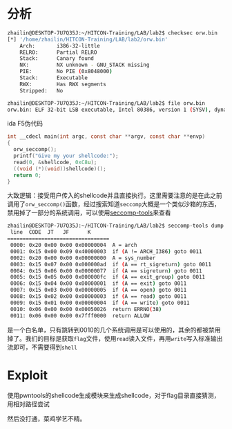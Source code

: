 # 分析
```bash
zhailin@DESKTOP-7U7Q35J:~/HITCON-Training/LAB/lab2$ checksec orw.bin
[*] '/home/zhailin/HITCON-Training/LAB/lab2/orw.bin'
    Arch:       i386-32-little
    RELRO:      Partial RELRO
    Stack:      Canary found
    NX:         NX unknown - GNU_STACK missing
    PIE:        No PIE (0x8048000)
    Stack:      Executable
    RWX:        Has RWX segments
    Stripped:   No

zhailin@DESKTOP-7U7Q35J:~/HITCON-Training/LAB/lab2$ file orw.bin
orw.bin: ELF 32-bit LSB executable, Intel 80386, version 1 (SYSV), dynamically linked, interpreter /lib/ld-linux.so.2, for GNU/Linux 2.6.32, BuildID[sha1]=e60ecccd9d01c8217387e8b77e9261a1f36b5030, not stripped
```

ida F5伪代码
```C
int __cdecl main(int argc, const char **argv, const char **envp)
{
  orw_seccomp();
  printf("Give my your shellcode:");
  read(0, &shellcode, 0xC8u);
  ((void (*)(void))shellcode)();
  return 0;
}
```
大致逻辑：接受用户传入的shellcode并且直接执行。这里需要注意的是在此之前调用了`orw_seccomp()`函数，经过搜索知道`seccomp`大概是一个类似沙箱的东西，禁用掉了一部分的系统调用，可以使用[seccomp-tools](https://github.com/david942j/seccomp-tools)来查看

```bash
zhailin@DESKTOP-7U7Q35J:~/HITCON-Training/LAB/lab2$ seccomp-tools dump ./orw.bin
 line  CODE  JT   JF      K
=================================
 0000: 0x20 0x00 0x00 0x00000004  A = arch
 0001: 0x15 0x00 0x09 0x40000003  if (A != ARCH_I386) goto 0011
 0002: 0x20 0x00 0x00 0x00000000  A = sys_number
 0003: 0x15 0x07 0x00 0x000000ad  if (A == rt_sigreturn) goto 0011
 0004: 0x15 0x06 0x00 0x00000077  if (A == sigreturn) goto 0011
 0005: 0x15 0x05 0x00 0x000000fc  if (A == exit_group) goto 0011
 0006: 0x15 0x04 0x00 0x00000001  if (A == exit) goto 0011
 0007: 0x15 0x03 0x00 0x00000005  if (A == open) goto 0011
 0008: 0x15 0x02 0x00 0x00000003  if (A == read) goto 0011
 0009: 0x15 0x01 0x00 0x00000004  if (A == write) goto 0011
 0010: 0x06 0x00 0x00 0x00050026  return ERRNO(38)
 0011: 0x06 0x00 0x00 0x7fff0000  return ALLOW
```

是一个白名单，只有跳转到0010的几个系统调用是可以使用的，其余的都被禁用掉了。我们的目标是获取`flag`文件，使用`read`读入文件，再用`write`写入标准输出流即可，不需要得到`shell`

# Exploit
使用pwntools的shellcode生成模块来生成shellcode，对于flag目录直接猜测，用相对路径尝试

然后没打通，菜鸡学艺不精。